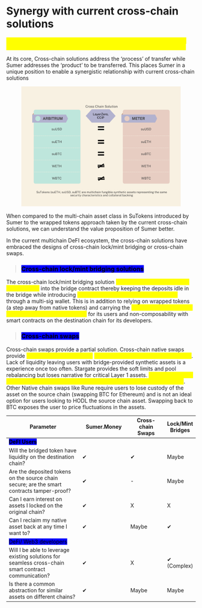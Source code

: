 # Synergy with current cross-chain solutions

<mark style="color:yellow;">With the introduction of a new multichain asset class, Sumer's focus has been addressing the underlying issue in the key primitive: crypto assets.</mark>&#x20;

At its core, Cross-chain solutions address the ‘process’ of transfer while Sumer addresses the ‘product’ to be transferred. This places Sumer in a unique position to enable a synergistic relationship with current cross-chain solutions&#x20;

<figure><img src=".gitbook/assets/Synergy with cross-chain solutions.png" alt=""><figcaption></figcaption></figure>

When compared to the multi-chain asset class in SuTokens introduced by Sumer to the wrapped tokens approach taken by the current cross-chain solutions, we can understand the value proposition of Sumer better.&#x20;

In the current multichain DeFI ecosystem, the cross-chain solutions have embraced the designs of cross-chain lock/mint bridging or cross-chain swaps.

> ### <mark style="background-color:blue;">**Cross-chain lock/mint bridging solutions**</mark>

The cross-chain lock/mint bridging solution <mark style="color:yellow;">requires custodial deposits of native tokens</mark> into the bridge contract thereby keeping the deposits idle in the bridge while introducing <mark style="color:yellow;">operational risks of managing the assets</mark> through a multi-sig wallet. This is in addition to relying on wrapped tokens (a step away from native tokens) and carrying the <mark style="color:yellow;">risk of non-availability of liquidity on the destination chain</mark> for its users and non-composability with smart contracts on the destination chain for its developers.

> ### <mark style="background-color:blue;">**Cross-chain swaps**</mark>

Cross-chain swaps provide a partial solution. Cross-chain native swaps provide <mark style="color:yellow;">native token liquidity pools</mark> <mark style="color:yellow;">that need to be continually incentivized</mark>.  Lack of liquidity leaving users with bridge-provided synthetic assets is a experience once too often. Stargate provides the soft limits and pool rebalancing but loses narrative for critical Layer 1 assets. <mark style="color:yellow;">There is no native ETH beyond Ethereum nor native Avalanche beyond Avalanche C-chain</mark>. Other Native chain swaps like Rune require users to lose custody of the asset on the source chain (swapping BTC for Ethereum) and is not an ideal option for users looking to HODL the source chain asset. Swapping back to BTC exposes the user to price fluctuations in the assets.

<table data-full-width="true"><thead><tr><th width="321.61519429777934">Parameter</th><th width="150">Sumer.Money</th><th width="150">Cross-chain Swaps</th><th> Lock/Mint Bridges </th></tr></thead><tbody><tr><td><mark style="background-color:blue;"><strong>DeFI Users</strong></mark></td><td></td><td></td><td></td></tr><tr><td>Will the bridged token have liquidity on the destination chain?</td><td>✔</td><td>✔</td><td>Maybe</td></tr><tr><td>Are the deposited tokens on the source chain secure; are the smart contracts tamper-proof?</td><td>✔</td><td>-</td><td>Maybe</td></tr><tr><td>Can I earn interest on assets I locked on the original chain?</td><td>✔</td><td>X</td><td>X</td></tr><tr><td>Can I reclaim my native asset back at any time I want to?</td><td>✔</td><td>Maybe</td><td>✔</td></tr><tr><td><mark style="background-color:blue;">DeFi/ Web3 developers</mark></td><td></td><td></td><td></td></tr><tr><td>Will I be able to leverage existing solutions for seamless cross-chain smart contract communication?</td><td>✔</td><td>X</td><td>✔ (Complex)</td></tr><tr><td>Is there a common abstraction for similar assets on different chains?</td><td>✔</td><td>Maybe</td><td>Maybe</td></tr></tbody></table>
